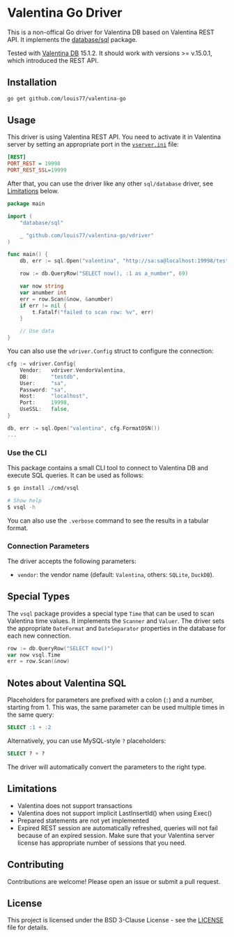 # Valentina Go Driver

This is a non-offical Go driver for Valentina DB based on Valentina REST API. It implements the [database/sql](https://pkg.go.dev/database/sql) package.

Tested with [Valentina DB](https://valentina-db.com) 15.1.2. It should work with versions >= v.15.0.1, which introduced the REST API.

## Installation

```bash
go get github.com/louis77/valentina-go
```

## Usage

This driver is using Valentina REST API. You need to activate it in Valentina server by setting an appropriate port in the [`vserver.ini`](https://valentina-db.com/docs/dokuwiki/v15/doku.php?id=valentina:products:vserver:manual:ini_file) file:

```ini
[REST]
PORT_REST = 19998
PORT_REST_SSL=19999
```

After that, you can use the driver like any other `sql/database` driver, see [Limitations](#limitations) below.

```go
package main

import (
	"database/sql"

	_ "github.com/louis77/valentina-go/vdriver"
)

func main() {
	db, err := sql.Open("valentina", "http://sa:sa@localhost:19998/testdb?vendor=Valentina")

	row := db.QueryRow("SELECT now(), :1 as a_number", 69)

	var now string
	var anumber int
	err = row.Scan(&now, &anumber)
	if err != nil {
		t.Fatalf("failed to scan row: %v", err)
	}

	// Use data
}
```

You can also use the `vdriver.Config` struct to configure the connection:

```go
cfg := vdriver.Config{
	Vendor:   vdriver.VendorValentina,
	DB:       "testdb",
	User:     "sa",
	Password: "sa",
	Host:     "localhost",
	Port:     19998,
	UseSSL:   false,
}	

db, err := sql.Open("valentina", cfg.FormatDSN())
...
```


### Use the CLI

This package contains a small CLI tool to connect to Valentina DB and execute SQL queries. It can be used as follows:

```bash
$ go install ./cmd/vsql

# Show help
$ vsql -h
```

You can also use the `.verbose` command to see the results in a tabular format.

### Connection Parameters

The driver accepts the following parameters:

- `vendor`: the vendor name (default: `Valentina`, others: `SQLite`, `DuckDB`).

## Special Types

The `vsql` package provides a special type `Time` that can be used to scan Valentina time values. It implements the `Scanner` and `Valuer`. The driver sets the appropriate `DateFormat` and `DateSeparator` properties in the database for each new connection.

```go
row := db.QueryRow("SELECT now()")
var now vsql.Time
err = row.Scan(&now)
```

## Notes about Valentina SQL

Placeholders for parameters are prefixed with a colon (`:`) and a number, starting from 1. This was, the same parameter can be used multiple times in the same query:

```sql
SELECT :1 + :2
```


Alternatively, you can use MySQL-style `?` placeholders:
```sql
SELECT ? + ?
```

The driver will automatically convert the parameters to the right type.

## Limitations

- Valentina does not support transactions
- Valentina does not support implicit LastInsertId() when using Exec()
- Prepared statements are not yet implemented
- Expired REST session are automatically refreshed, queries will not fail because of an expired session. Make sure that your Valentina server license has appropriate number of sessions that you need.

## Contributing

Contributions are welcome! Please open an issue or submit a pull request.

## License

This project is licensed under the BSD 3-Clause License - see the [LICENSE](LICENSE) file for details.
